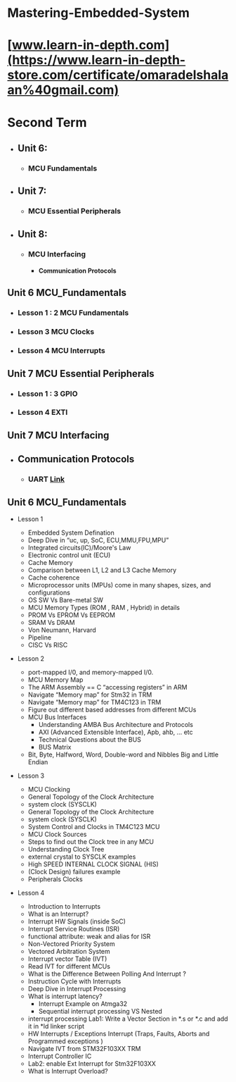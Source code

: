 # Mastering-Embedded-System
# [www.learn-in-depth.com](https://www.learn-in-depth-store.com/certificate/omaradelshalaan%40gmail.com)

# Second Term 
- ## Unit 6: 
	- ### MCU Fundamentals
- ## Unit 7:
	- ### MCU Essential Peripherals
- ## Unit 8: 
	- ### MCU Interfacing
		- #### Communication Protocols

   
## Unit 6 MCU_Fundamentals
-  ### Lesson 1 : 2 MCU Fundamentals
-  ### Lesson 3 MCU Clocks
-  ### Lesson 4 MCU Interrupts
	

## Unit 7 MCU Essential Peripherals 
-  ### Lesson 1 : 3 GPIO 
-  ### Lesson 4 EXTI

## Unit 7 MCU Interfacing
-  ## Communication Protocols
	- ### UART [Link](./Unit8_Communication_Protocols/Atmega_USART_Driver)
	
	
## Unit 6 MCU_Fundamentals
-  Lesson 1 
	- Embedded System Defination
	- Deep Dive in “uc, up, SoC, ECU,MMU,FPU,MPU”
	- Integrated circuits(IC)/Moore's Law
	- Electronic control unit (ECU)
	- Cache Memory
	- Comparison between L1, L2 and L3 Cache Memory
	- Cache coherence
	- Microprocessor units (MPUs) come in many shapes, sizes, and configurations
	- OS SW Vs Bare-metal SW
	- MCU Memory Types (ROM , RAM , Hybrid) in details
	- PROM Vs EPROM Vs EEPROM
	- SRAM Vs DRAM
	- Von Neumann, Harvard
	- Pipeline
	- CISC Vs RISC
-  Lesson 2
	- port-mapped I/0, and memory-mapped I/0.
	- MCU Memory Map
	- The ARM Assembly == C “accessing registers” in ARM
	- Navigate “Memory map” for Stm32 in TRM
	- Navigate “Memory map” for TM4C123 in TRM
	- Figure out different based addresses from different MCUs
	- MCU Bus Interfaces
		- Understanding AMBA Bus Architecture and Protocols
		- AXI (Advanced Extensible Interface), Apb, ahb, … etc
		- Technical Questions about the BUS
		- BUS Matrix
	- Bit, Byte, Halfword, Word, Double-word and Nibbles Big and Little Endian
		
-  Lesson 3
	- MCU Clocking
	- General Topology of the Clock Architecture
	- system clock (SYSCLK)
	- General Topology of the Clock Architecture
	- system clock (SYSCLK)
	- System Control and Clocks in TM4C123 MCU
	- MCU Clock Sources
	- Steps to find out the Clock tree in any MCU
	- Understanding Clock Tree
	- external crystal to SYSCLK examples
	- High SPEED INTERNAL CLOCK SIGNAL (HIS)
	- (Clock Design) failures example
	- Peripherals Clocks
		
-  Lesson 4
	- Introduction to Interrupts
	- What is an Interrupt?
	- Interrupt HW Signals (inside SoC)
	- Interrupt Service Routines (ISR)
	- functional attribute: weak and alias for ISR
	- Non-Vectored Priority System
	- Vectored Arbitration System
	- Interrupt vector Table (IVT)
	- Read IVT for different MCUs
	- What is the Difference Between Polling And Interrupt ?
	- Instruction Cycle with Interrupts
	- Deep Dive in Interrupt Processing
	- What is interrupt latency?
		- Interrupt Example on Atmga32
		- Sequential interrupt processing VS Nested
	- interrupt processing Lab1: Write a Vector Section in *.s or *.c and add it in *ld linker script
	- HW Interrupts / Exceptions Interrupt (Traps, Faults, Aborts and Programmed exceptions )
	- Navigate IVT from STM32F103XX TRM
	- Interrupt Controller IC
	- Lab2: enable Ext Interrupt for Stm32F103XX
	- What is Interrupt Overload?
		
	



		

